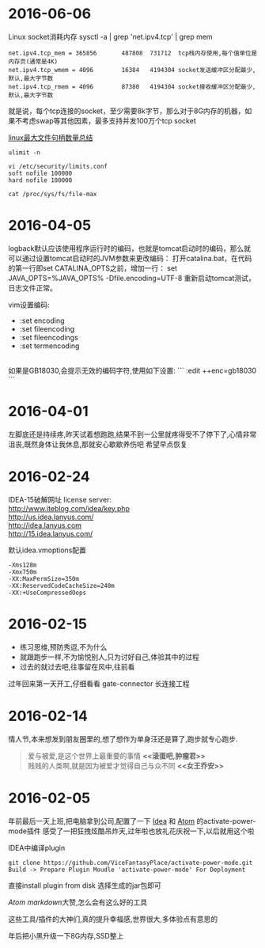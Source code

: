 # 2016-06-06
Linux socket消耗内存
sysctl -a | grep 'net.ipv4.tcp' | grep mem

```
net.ipv4.tcp_mem = 365856       487808  731712  tcp栈内存使用,每个值单位是内存页(通常是4K)
net.ipv4.tcp_wmem = 4096        16384   4194304 socket发送缓冲区分配最少,默认,最大字节数
net.ipv4.tcp_rmem = 4096        87380   4194304 socket接收缓冲区分配最少,默认,最大字节数
```
就是说，每个tcp连接的socket，至少需要8k字节，那么对于8G内存的机器，如果不考虑swap等其他因素，最多支持并发100万个tcp socket

[linux最大文件句柄数量总结](http://jameswxx.iteye.com/blog/2096461)
```
ulimit -n

vi /etc/security/limits.conf
soft nofile 100000
hard nofile 100000

cat /proc/sys/fs/file-max
```
# 2016-04-05

logback默认应该使用程序运行时的编码，也就是tomcat启动时的编码，那么就可以通过设置tomcat启动时的JVM参数来更改编码：
   打开catalina.bat，在代码的第一行即set CATALINA_OPTS之前，增加一行：
   set JAVA_OPTS=%JAVA_OPTS%  -Dfile.encoding=UTF-8
   重新启动tomcat测试，日志文件正常。

vim设置编码:
* :set encoding
* :set fileencoding
* :set fileencodings
* :set termencoding
<br>
如果是GB18030,会提示无效的编码字符,使用如下设置:
```
:edit ++enc=gb18030
```

# 2016-04-01
 左脚底还是持续疼,昨天试着想跑跑,结果不到一公里就疼得受不了停下了,心情非常沮丧,既然身体让我休息,那就安心歇歇养伤吧
 希望早点恢复

# 2016-02-24
 IDEA-15破解网址
 license server: <br>
  http://www.iteblog.com/idea/key.php <br>
  http://us.idea.lanyus.com/ <br>
  http://idea.lanyus.com <br>
  http://15.idea.lanyus.com/ <br>
  
  默认idea.vmoptions配置
  ```
  -Xms128m 
  -Xmx750m
  -XX:MaxPermSize=350m
  -XX:ReservedCodeCacheSize=240m
  -XX:+UseCompressedOops
  ```

# 2016-02-15
 * 练习思维,预防秀逗,不为什么
 * 就跟跑步一样,不为愉悦别人,只为讨好自己,体验其中的过程
 * 过去的就过去吧,往事留在风中,往前看
 
 过年回来第一天开工,仔细看看 gate-connector 长连接工程
 
 
# 2016-02-14
情人节,本来想发到朋友圈里的,想了想作为单身汪还是算了,跑步就专心跑步.
>爱与被爱,是这个世界上最重要的事情 **<<滚蛋吧,肿瘤君>>** <br>
>贱贱的人类啊,就是因为被爱才觉得自己与众不同 **<<女王乔安>>**
 
# 2016-02-05 
年前最后一天上班,把电脑拿到公司,配置了一下 [Idea](https://github.com/ViceFantasyPlace/activate-power-mode) 和 [Atom](https://github.com/JoelBesada/activate-power-mode) 的activate-power-mode插件
感受了一把狂拽炫酷吊炸天,过年啦也放礼花庆祝一下,以后就用这个啦

IDEA中编译plugin
```
git clone https://github.com/ViceFantasyPlace/activate-power-mode.git
Build -> Prepare Plugin Moudle 'activate-power-mode' For Deployment 
```
直接install plugin from disk 选择生成的jar包即可

*Atom* *markdown*大赞,怎么会有这么好的工具

这些工具/插件的大神们,真的提升幸福感,世界很大,多体验点有意思的

年后把小黑升级一下8G内存,SSD整上
